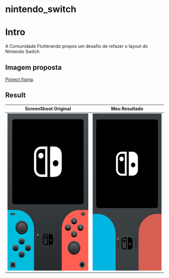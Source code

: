 # nintendo_switch
# Intro
A Comunidade Flutterando propos um desafio de refazer o layout do Nintendo Switch

## Imagem proposta

[Project figma](https://www.figma.com/file/EVeqd5Nlgr3MNE2JyespMj/NintendoSwt-Flutterando?node-id=2%3A102).


## Result

| ScreenShoot Original  |  Meu Resultado  |
| ------------------- | ------------------- |
|  <img src="/assets/images/template.png" height="500"> | <img src="/assets/images/resultado.PNG" height="500"> |

